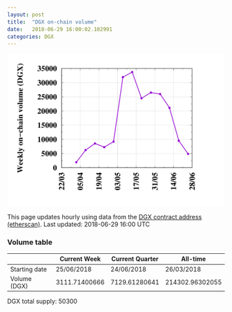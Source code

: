```yaml
---
layout: post
title:  "DGX on-chain volume"
date:   2018-06-29 16:00:02.102991
categories: DGX
---
```


![DGX volume graph](dgxvolume_scripts/out.png)


This page updates hourly using data from the [DGX contract address (etherscan)](https://etherscan.io/token/0x4f3afec4e5a3f2a6a1a411def7d7dfe50ee057bf). Last updated:
2018-06-29 16:00 UTC

### Volume table

|    | Current Week | Current Quarter | All-time
--- | --- | --- | ---
Starting date |25/06/2018|24/06/2018|26/03/2018
Volume (DGX) |3111.71400666|7129.61280641|214302.96302055

DGX total supply: 50300
